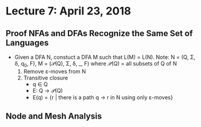 # Lecture 7: April 23, 2018
## Proof NFAs and DFAs Recognize the Same Set of Languages
* Given a DFA N, constuct a DFA M such that L(M) = L(N). Note: N = (Q, Σ, δ, q<sub>0</sub>, F), M = (𝒫(Q), Σ, δ, _, F) where 𝒫(Q) = all subsets of Q of N
  1. Remove ε-moves from N
  2. Transitive closure
     *  q ∈ Q
     * E: Q → 𝒫(Q)
     * E(q) = {r | there is a path q → r in N using only ε-moves}
  
## Node and Mesh Analysis
